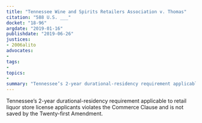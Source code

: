 ```yaml
---
title: "Tennessee Wine and Spirits Retailers Association v. Thomas"
citation: "588 U.S. ___"
docket: "18-96"
argdate: "2019-01-16"
publishdate: "2019-06-26"
justices:
- 2006alito
advocates:
- 
tags:
- 
topics:
- 
summary: "Tennessee’s 2-year durational-residency requirement applicable to retail liquor store license applicants violates the Commerce Clause and is not saved by the Twenty-first Amendment."
---
```

Tennessee’s 2-year durational-residency requirement applicable to retail liquor store license applicants violates the Commerce Clause and is not saved by the Twenty-first Amendment.
